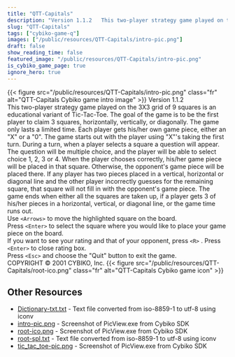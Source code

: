 ```yaml
---
title: "QTT-Capitals"
description: "Version 1.1.2   This two-player strategy game played on the 3X3 grid of 9 squares is an educational variant of Tic-Tac-Toe. The goal of the game is to be the first player to claim 3 squares, horizontally, vertically, or diagonally. The game only lasts a limited time. Each player..."
slug: "QTT-Capitals"
tags: ["cybiko-game-q"]
images: ["/public/resources/QTT-Capitals/intro-pic.png"]
draft: false
show_reading_time: false
featured_image: "/public/resources/QTT-Capitals/intro-pic.png"
is_cybiko_game_page: true
ignore_hero: true
---
```

{{< figure src="/public/resources/QTT-Capitals/intro-pic.png" class="fr" alt="QTT-Capitals Cybiko game intro image" >}}
Version 1.1.2 \
  This two-player strategy game played on the 3X3 grid of 9 squares is an educational variant of Tic-Tac-Toe. The goal of the game is to be the first player to claim 3 squares, horizontally, vertically, or diagonally. The game only lasts a limited time. Each player gets his/her own game piece, either an "X" or a "0". The game starts out with the player using "X"'s taking the first turn. During a turn, when a player selects a square a question will appear. The question will be multiple choice, and the player will be able to select choice 1, 2, 3 or 4. When the player chooses correctly, his/her game piece will be placed in that square.  Otherwise, the opponent's game piece will be placed there. If any player has two pieces placed in a vertical, horizontal or diagonal line and the other player incorrectly guesses for the remaining square, that square will not fill in with the opponent's game piece. The game ends when either all the squares are taken up, if a player gets 3 of his/her pieces in a horizontal, vertical, or diagonal line, or the game time runs out. \
Use `<Arrows>`  to move the highlighted square on the board. \
Press `<Enter>`  to select the square where you would like to place your game piece on the board. \
If you want to see your rating and that of your opponent, press `<R>` . Press `<Enter>`  to close rating box. \
Press `<Esc>`  and choose the "Quit" button to exit the game. \
COPYRIGHT © 2001 CYBIKO, Inc. {{< figure src="/public/resources/QTT-Capitals/root-ico.png" class="fr" alt="QTT-Capitals Cybiko game icon" >}}

## Other Resources
* [Dictionary-txt.txt](/public/resources/QTT-Capitals/Dictionary-txt.txt) - Text file converted from iso-8859-1 to utf-8 using iconv
* [intro-pic.png](/public/resources/QTT-Capitals/intro-pic.png) - Screenshot of PicView.exe from Cybiko SDK
* [root-ico.png](/public/resources/QTT-Capitals/root-ico.png) - Screenshot of PicView.exe from Cybiko SDK
* [root-spl.txt](/public/resources/QTT-Capitals/root-spl.txt) - Text file converted from iso-8859-1 to utf-8 using iconv
* [tic_tac_toe-pic.png](/public/resources/QTT-Capitals/tic_tac_toe-pic.png) - Screenshot of PicView.exe from Cybiko SDK
